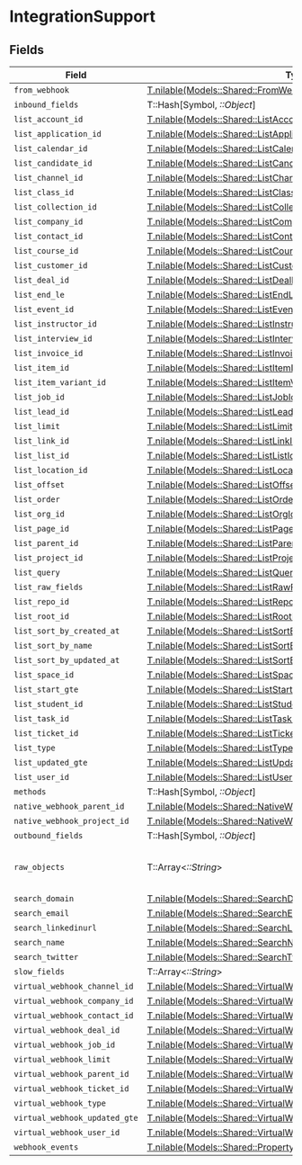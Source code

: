 # IntegrationSupport


## Fields

| Field                                                                                                                                | Type                                                                                                                                 | Required                                                                                                                             | Description                                                                                                                          |
| ------------------------------------------------------------------------------------------------------------------------------------ | ------------------------------------------------------------------------------------------------------------------------------------ | ------------------------------------------------------------------------------------------------------------------------------------ | ------------------------------------------------------------------------------------------------------------------------------------ |
| `from_webhook`                                                                                                                       | [T.nilable(Models::Shared::FromWebhook)](../../models/shared/fromwebhook.md)                                                         | :heavy_minus_sign:                                                                                                                   | N/A                                                                                                                                  |
| `inbound_fields`                                                                                                                     | T::Hash[Symbol, *::Object*]                                                                                                          | :heavy_minus_sign:                                                                                                                   | N/A                                                                                                                                  |
| `list_account_id`                                                                                                                    | [T.nilable(Models::Shared::ListAccountId)](../../models/shared/listaccountid.md)                                                     | :heavy_minus_sign:                                                                                                                   | N/A                                                                                                                                  |
| `list_application_id`                                                                                                                | [T.nilable(Models::Shared::ListApplicationId)](../../models/shared/listapplicationid.md)                                             | :heavy_minus_sign:                                                                                                                   | N/A                                                                                                                                  |
| `list_calendar_id`                                                                                                                   | [T.nilable(Models::Shared::ListCalendarId)](../../models/shared/listcalendarid.md)                                                   | :heavy_minus_sign:                                                                                                                   | N/A                                                                                                                                  |
| `list_candidate_id`                                                                                                                  | [T.nilable(Models::Shared::ListCandidateId)](../../models/shared/listcandidateid.md)                                                 | :heavy_minus_sign:                                                                                                                   | N/A                                                                                                                                  |
| `list_channel_id`                                                                                                                    | [T.nilable(Models::Shared::ListChannelId)](../../models/shared/listchannelid.md)                                                     | :heavy_minus_sign:                                                                                                                   | N/A                                                                                                                                  |
| `list_class_id`                                                                                                                      | [T.nilable(Models::Shared::ListClassId)](../../models/shared/listclassid.md)                                                         | :heavy_minus_sign:                                                                                                                   | N/A                                                                                                                                  |
| `list_collection_id`                                                                                                                 | [T.nilable(Models::Shared::ListCollectionId)](../../models/shared/listcollectionid.md)                                               | :heavy_minus_sign:                                                                                                                   | N/A                                                                                                                                  |
| `list_company_id`                                                                                                                    | [T.nilable(Models::Shared::ListCompanyId)](../../models/shared/listcompanyid.md)                                                     | :heavy_minus_sign:                                                                                                                   | N/A                                                                                                                                  |
| `list_contact_id`                                                                                                                    | [T.nilable(Models::Shared::ListContactId)](../../models/shared/listcontactid.md)                                                     | :heavy_minus_sign:                                                                                                                   | N/A                                                                                                                                  |
| `list_course_id`                                                                                                                     | [T.nilable(Models::Shared::ListCourseId)](../../models/shared/listcourseid.md)                                                       | :heavy_minus_sign:                                                                                                                   | N/A                                                                                                                                  |
| `list_customer_id`                                                                                                                   | [T.nilable(Models::Shared::ListCustomerId)](../../models/shared/listcustomerid.md)                                                   | :heavy_minus_sign:                                                                                                                   | N/A                                                                                                                                  |
| `list_deal_id`                                                                                                                       | [T.nilable(Models::Shared::ListDealId)](../../models/shared/listdealid.md)                                                           | :heavy_minus_sign:                                                                                                                   | N/A                                                                                                                                  |
| `list_end_le`                                                                                                                        | [T.nilable(Models::Shared::ListEndLe)](../../models/shared/listendle.md)                                                             | :heavy_minus_sign:                                                                                                                   | N/A                                                                                                                                  |
| `list_event_id`                                                                                                                      | [T.nilable(Models::Shared::ListEventId)](../../models/shared/listeventid.md)                                                         | :heavy_minus_sign:                                                                                                                   | N/A                                                                                                                                  |
| `list_instructor_id`                                                                                                                 | [T.nilable(Models::Shared::ListInstructorId)](../../models/shared/listinstructorid.md)                                               | :heavy_minus_sign:                                                                                                                   | N/A                                                                                                                                  |
| `list_interview_id`                                                                                                                  | [T.nilable(Models::Shared::ListInterviewId)](../../models/shared/listinterviewid.md)                                                 | :heavy_minus_sign:                                                                                                                   | N/A                                                                                                                                  |
| `list_invoice_id`                                                                                                                    | [T.nilable(Models::Shared::ListInvoiceId)](../../models/shared/listinvoiceid.md)                                                     | :heavy_minus_sign:                                                                                                                   | N/A                                                                                                                                  |
| `list_item_id`                                                                                                                       | [T.nilable(Models::Shared::ListItemId)](../../models/shared/listitemid.md)                                                           | :heavy_minus_sign:                                                                                                                   | N/A                                                                                                                                  |
| `list_item_variant_id`                                                                                                               | [T.nilable(Models::Shared::ListItemVariantId)](../../models/shared/listitemvariantid.md)                                             | :heavy_minus_sign:                                                                                                                   | N/A                                                                                                                                  |
| `list_job_id`                                                                                                                        | [T.nilable(Models::Shared::ListJobId)](../../models/shared/listjobid.md)                                                             | :heavy_minus_sign:                                                                                                                   | N/A                                                                                                                                  |
| `list_lead_id`                                                                                                                       | [T.nilable(Models::Shared::ListLeadId)](../../models/shared/listleadid.md)                                                           | :heavy_minus_sign:                                                                                                                   | N/A                                                                                                                                  |
| `list_limit`                                                                                                                         | [T.nilable(Models::Shared::ListLimit)](../../models/shared/listlimit.md)                                                             | :heavy_minus_sign:                                                                                                                   | N/A                                                                                                                                  |
| `list_link_id`                                                                                                                       | [T.nilable(Models::Shared::ListLinkId)](../../models/shared/listlinkid.md)                                                           | :heavy_minus_sign:                                                                                                                   | N/A                                                                                                                                  |
| `list_list_id`                                                                                                                       | [T.nilable(Models::Shared::ListListId)](../../models/shared/listlistid.md)                                                           | :heavy_minus_sign:                                                                                                                   | N/A                                                                                                                                  |
| `list_location_id`                                                                                                                   | [T.nilable(Models::Shared::ListLocationId)](../../models/shared/listlocationid.md)                                                   | :heavy_minus_sign:                                                                                                                   | N/A                                                                                                                                  |
| `list_offset`                                                                                                                        | [T.nilable(Models::Shared::ListOffset)](../../models/shared/listoffset.md)                                                           | :heavy_minus_sign:                                                                                                                   | N/A                                                                                                                                  |
| `list_order`                                                                                                                         | [T.nilable(Models::Shared::ListOrder)](../../models/shared/listorder.md)                                                             | :heavy_minus_sign:                                                                                                                   | N/A                                                                                                                                  |
| `list_org_id`                                                                                                                        | [T.nilable(Models::Shared::ListOrgId)](../../models/shared/listorgid.md)                                                             | :heavy_minus_sign:                                                                                                                   | N/A                                                                                                                                  |
| `list_page_id`                                                                                                                       | [T.nilable(Models::Shared::ListPageId)](../../models/shared/listpageid.md)                                                           | :heavy_minus_sign:                                                                                                                   | N/A                                                                                                                                  |
| `list_parent_id`                                                                                                                     | [T.nilable(Models::Shared::ListParentId)](../../models/shared/listparentid.md)                                                       | :heavy_minus_sign:                                                                                                                   | N/A                                                                                                                                  |
| `list_project_id`                                                                                                                    | [T.nilable(Models::Shared::ListProjectId)](../../models/shared/listprojectid.md)                                                     | :heavy_minus_sign:                                                                                                                   | N/A                                                                                                                                  |
| `list_query`                                                                                                                         | [T.nilable(Models::Shared::ListQuery)](../../models/shared/listquery.md)                                                             | :heavy_minus_sign:                                                                                                                   | N/A                                                                                                                                  |
| `list_raw_fields`                                                                                                                    | [T.nilable(Models::Shared::ListRawFields)](../../models/shared/listrawfields.md)                                                     | :heavy_minus_sign:                                                                                                                   | N/A                                                                                                                                  |
| `list_repo_id`                                                                                                                       | [T.nilable(Models::Shared::ListRepoId)](../../models/shared/listrepoid.md)                                                           | :heavy_minus_sign:                                                                                                                   | N/A                                                                                                                                  |
| `list_root_id`                                                                                                                       | [T.nilable(Models::Shared::ListRootId)](../../models/shared/listrootid.md)                                                           | :heavy_minus_sign:                                                                                                                   | N/A                                                                                                                                  |
| `list_sort_by_created_at`                                                                                                            | [T.nilable(Models::Shared::ListSortByCreatedAt)](../../models/shared/listsortbycreatedat.md)                                         | :heavy_minus_sign:                                                                                                                   | N/A                                                                                                                                  |
| `list_sort_by_name`                                                                                                                  | [T.nilable(Models::Shared::ListSortByName)](../../models/shared/listsortbyname.md)                                                   | :heavy_minus_sign:                                                                                                                   | N/A                                                                                                                                  |
| `list_sort_by_updated_at`                                                                                                            | [T.nilable(Models::Shared::ListSortByUpdatedAt)](../../models/shared/listsortbyupdatedat.md)                                         | :heavy_minus_sign:                                                                                                                   | N/A                                                                                                                                  |
| `list_space_id`                                                                                                                      | [T.nilable(Models::Shared::ListSpaceId)](../../models/shared/listspaceid.md)                                                         | :heavy_minus_sign:                                                                                                                   | N/A                                                                                                                                  |
| `list_start_gte`                                                                                                                     | [T.nilable(Models::Shared::ListStartGte)](../../models/shared/liststartgte.md)                                                       | :heavy_minus_sign:                                                                                                                   | N/A                                                                                                                                  |
| `list_student_id`                                                                                                                    | [T.nilable(Models::Shared::ListStudentId)](../../models/shared/liststudentid.md)                                                     | :heavy_minus_sign:                                                                                                                   | N/A                                                                                                                                  |
| `list_task_id`                                                                                                                       | [T.nilable(Models::Shared::ListTaskId)](../../models/shared/listtaskid.md)                                                           | :heavy_minus_sign:                                                                                                                   | N/A                                                                                                                                  |
| `list_ticket_id`                                                                                                                     | [T.nilable(Models::Shared::ListTicketId)](../../models/shared/listticketid.md)                                                       | :heavy_minus_sign:                                                                                                                   | N/A                                                                                                                                  |
| `list_type`                                                                                                                          | [T.nilable(Models::Shared::ListType)](../../models/shared/listtype.md)                                                               | :heavy_minus_sign:                                                                                                                   | N/A                                                                                                                                  |
| `list_updated_gte`                                                                                                                   | [T.nilable(Models::Shared::ListUpdatedGte)](../../models/shared/listupdatedgte.md)                                                   | :heavy_minus_sign:                                                                                                                   | N/A                                                                                                                                  |
| `list_user_id`                                                                                                                       | [T.nilable(Models::Shared::ListUserId)](../../models/shared/listuserid.md)                                                           | :heavy_minus_sign:                                                                                                                   | N/A                                                                                                                                  |
| `methods`                                                                                                                            | T::Hash[Symbol, *::Object*]                                                                                                          | :heavy_minus_sign:                                                                                                                   | N/A                                                                                                                                  |
| `native_webhook_parent_id`                                                                                                           | [T.nilable(Models::Shared::NativeWebhookParentId)](../../models/shared/nativewebhookparentid.md)                                     | :heavy_minus_sign:                                                                                                                   | N/A                                                                                                                                  |
| `native_webhook_project_id`                                                                                                          | [T.nilable(Models::Shared::NativeWebhookProjectId)](../../models/shared/nativewebhookprojectid.md)                                   | :heavy_minus_sign:                                                                                                                   | N/A                                                                                                                                  |
| `outbound_fields`                                                                                                                    | T::Hash[Symbol, *::Object*]                                                                                                          | :heavy_minus_sign:                                                                                                                   | N/A                                                                                                                                  |
| `raw_objects`                                                                                                                        | T::Array<*::String*>                                                                                                                 | :heavy_minus_sign:                                                                                                                   | objects that we map from in the integration                                                                                          |
| `search_domain`                                                                                                                      | [T.nilable(Models::Shared::SearchDomain)](../../models/shared/searchdomain.md)                                                       | :heavy_minus_sign:                                                                                                                   | N/A                                                                                                                                  |
| `search_email`                                                                                                                       | [T.nilable(Models::Shared::SearchEmail)](../../models/shared/searchemail.md)                                                         | :heavy_minus_sign:                                                                                                                   | N/A                                                                                                                                  |
| `search_linkedinurl`                                                                                                                 | [T.nilable(Models::Shared::SearchLinkedinurl)](../../models/shared/searchlinkedinurl.md)                                             | :heavy_minus_sign:                                                                                                                   | N/A                                                                                                                                  |
| `search_name`                                                                                                                        | [T.nilable(Models::Shared::SearchName)](../../models/shared/searchname.md)                                                           | :heavy_minus_sign:                                                                                                                   | N/A                                                                                                                                  |
| `search_twitter`                                                                                                                     | [T.nilable(Models::Shared::SearchTwitter)](../../models/shared/searchtwitter.md)                                                     | :heavy_minus_sign:                                                                                                                   | N/A                                                                                                                                  |
| `slow_fields`                                                                                                                        | T::Array<*::String*>                                                                                                                 | :heavy_minus_sign:                                                                                                                   | N/A                                                                                                                                  |
| `virtual_webhook_channel_id`                                                                                                         | [T.nilable(Models::Shared::VirtualWebhookChannelId)](../../models/shared/virtualwebhookchannelid.md)                                 | :heavy_minus_sign:                                                                                                                   | N/A                                                                                                                                  |
| `virtual_webhook_company_id`                                                                                                         | [T.nilable(Models::Shared::VirtualWebhookCompanyId)](../../models/shared/virtualwebhookcompanyid.md)                                 | :heavy_minus_sign:                                                                                                                   | N/A                                                                                                                                  |
| `virtual_webhook_contact_id`                                                                                                         | [T.nilable(Models::Shared::VirtualWebhookContactId)](../../models/shared/virtualwebhookcontactid.md)                                 | :heavy_minus_sign:                                                                                                                   | N/A                                                                                                                                  |
| `virtual_webhook_deal_id`                                                                                                            | [T.nilable(Models::Shared::VirtualWebhookDealId)](../../models/shared/virtualwebhookdealid.md)                                       | :heavy_minus_sign:                                                                                                                   | N/A                                                                                                                                  |
| `virtual_webhook_job_id`                                                                                                             | [T.nilable(Models::Shared::VirtualWebhookJobId)](../../models/shared/virtualwebhookjobid.md)                                         | :heavy_minus_sign:                                                                                                                   | N/A                                                                                                                                  |
| `virtual_webhook_limit`                                                                                                              | [T.nilable(Models::Shared::VirtualWebhookLimit)](../../models/shared/virtualwebhooklimit.md)                                         | :heavy_minus_sign:                                                                                                                   | N/A                                                                                                                                  |
| `virtual_webhook_parent_id`                                                                                                          | [T.nilable(Models::Shared::VirtualWebhookParentId)](../../models/shared/virtualwebhookparentid.md)                                   | :heavy_minus_sign:                                                                                                                   | N/A                                                                                                                                  |
| `virtual_webhook_ticket_id`                                                                                                          | [T.nilable(Models::Shared::VirtualWebhookTicketId)](../../models/shared/virtualwebhookticketid.md)                                   | :heavy_minus_sign:                                                                                                                   | N/A                                                                                                                                  |
| `virtual_webhook_type`                                                                                                               | [T.nilable(Models::Shared::VirtualWebhookType)](../../models/shared/virtualwebhooktype.md)                                           | :heavy_minus_sign:                                                                                                                   | N/A                                                                                                                                  |
| `virtual_webhook_updated_gte`                                                                                                        | [T.nilable(Models::Shared::VirtualWebhookUpdatedGte)](../../models/shared/virtualwebhookupdatedgte.md)                               | :heavy_minus_sign:                                                                                                                   | N/A                                                                                                                                  |
| `virtual_webhook_user_id`                                                                                                            | [T.nilable(Models::Shared::VirtualWebhookUserId)](../../models/shared/virtualwebhookuserid.md)                                       | :heavy_minus_sign:                                                                                                                   | N/A                                                                                                                                  |
| `webhook_events`                                                                                                                     | [T.nilable(Models::Shared::PropertyIntegrationSupportWebhookEvents)](../../models/shared/propertyintegrationsupportwebhookevents.md) | :heavy_minus_sign:                                                                                                                   | N/A                                                                                                                                  |